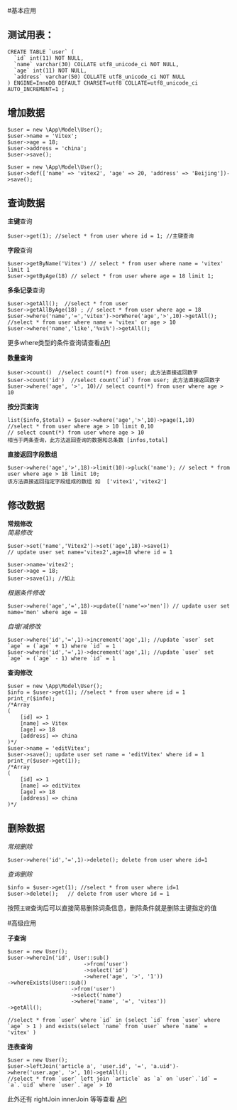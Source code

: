 #基本应用
## 测试用表：  

    CREATE TABLE `user` (
      `id` int(11) NOT NULL,
      `name` varchar(30) COLLATE utf8_unicode_ci NOT NULL,
      `age` int(11) NOT NULL,
      `address` varchar(50) COLLATE utf8_unicode_ci NOT NULL
    ) ENGINE=InnoDB DEFAULT CHARSET=utf8 COLLATE=utf8_unicode_ci AUTO_INCREMENT=1 ;

## 增加数据

    $user = new \App\Model\User();
    $user->name = 'Vitex';
    $user->age = 18;
    $user->address = 'china';
    $user->save();

    $user = new \App\Model\User();
    $user->def(['name' => 'vitex2', 'age' => 20, 'address' => 'Beijing'])->save();

## 查询数据
  
**主键**查询  
  
    $user->get(1); //select * from user where id = 1; //主键查询

**字段**查询
    
    $user->getByName('Vitex') // select * from user where name = 'vitex' limit 1
    $user->getByAge(18) // select * from user where age = 18 limit 1;  
**多条记录**查询

    $user->getAll();  //select * from user
    $user->getAllByAge(18) ; // select * from user where age = 18
    $user->where('name','=','vitex')->orWhere('age','>',10)->getAll();
    //select * from user where name = 'vitex' or age > 10
    $user->where('name','like','%vi%')->getAll();

更多where类型的条件查询请查看[API](Ext.model.html)

**数量查询**

    $user->count()  //select count(*) from user; 此方法直接返回数字
    $user->count('id')  //select count(`id`) from user; 此方法直接返回数字
    $user->where('age', '>', 10)// select count(*) from user where age > 10
**按分页查询**  
    
    list($info,$total) = $user->where('age','>',10)->page(1,10) 
    //select * from user where age > 10 limit 0,10
    // select count(*) from user where age > 10 
    相当于两条查询，此方法返回查询的数据和总条数 [infos,total]

**直接返回字段数组**

    $user->where('age','>',18)->limit(10)->pluck('name'); // select * from user where age > 18 limit 10;
    该方法直接返回指定字段组成的数组 如  ['vitex1','vitex2']

## 修改数据
**常规修改**   
*简易修改*   

    $user->set('name','Vitex2')->set('age',18)->save(1) 
    // update user set name='vitex2',age=18 where id = 1

    $user->name='vitex2';
    $user->age = 18;
    $user->save(1); //如上
*根据条件修改*

    $user->where('age','=',18)->update(['name'=>'men']) // update user set name='men' where age = 18

*自增/减修改*  

    $user->where('id','=',1)->increment('age',1); //update `user` set `age` = (`age` + 1) where `id` = 1   
    $user->where('id','=',1)->decrement('age',1); //update `user` set `age` = (`age` - 1) where `id` = 1   


**查询修改**

    $user = new \App\Model\User();
    $info = $user->get(1); //select * from user where id = 1
    print_r($info);
    /*Array
    (
        [id] => 1
        [name] => Vitex
        [age] => 18
        [address] => china
    )*/
    $user->name = 'editVitex';
    $user->save(); update user set name = 'editVitex' where id = 1
    print_r($user->get(1));
    /*Array
    (
        [id] => 1
        [name] => editVitex
        [age] => 18
        [address] => china
    )*/

## 删除数据  
*常规删除*  

    $user->where('id','=',1)->delete(); delete from user where id=1
*查询删除*  

    $info = $user->get(1); //select * from user where id=1
    $user->delete();   // delete from user where id = 1   
按照`主键`查询后可以直接简易删除词条信息，删除条件就是删除主键指定的值   

#高级应用

**子查询**  

    $user = new User();
    $user->whereIn('id', User::sub()
                            ->from('user')
                            ->select('id')
                            ->where('age', '>', '1'))
    ->whereExists(User::sub()
                        ->from('user')
                        ->select('name')
                        ->where('name', '=', 'vitex'))
    ->getAll();

    //select * from `user` where `id` in (select `id` from `user` where `age` > 1 ) and exists(select `name` from `user` where `name` = 'vitex' )

**连表查询**

    $user = new User();
    $user->leftJoin('article a', 'user.id', '=', 'a.uid')->where('user.age', '>', 10)->getAll();
    //select * from `user` left join `article` as `a` on `user`.`id` = `a`.`uid` where `user`.`age` > 10

此外还有 rightJoin innerJoin 等等查看 [API](Ext.model.html)  

